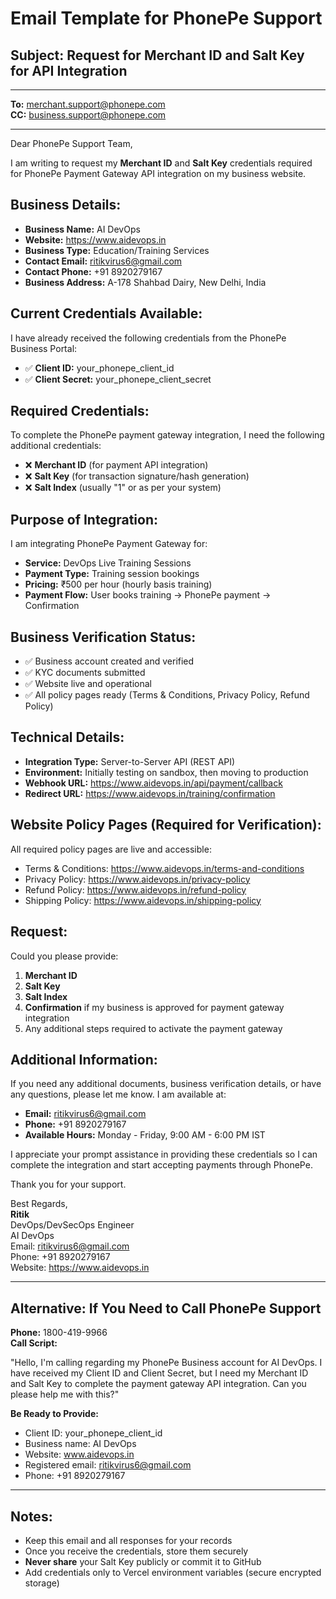 # Email Template for PhonePe Support

## Subject: Request for Merchant ID and Salt Key for API Integration

---

**To:** merchant.support@phonepe.com  
**CC:** business.support@phonepe.com

---

Dear PhonePe Support Team,

I am writing to request my **Merchant ID** and **Salt Key** credentials required for PhonePe Payment Gateway API integration on my business website.

## Business Details:
- **Business Name:** AI DevOps
- **Website:** https://www.aidevops.in
- **Business Type:** Education/Training Services
- **Contact Email:** ritikvirus6@gmail.com
- **Contact Phone:** +91 8920279167
- **Business Address:** A-178 Shahbad Dairy, New Delhi, India

## Current Credentials Available:
I have already received the following credentials from the PhonePe Business Portal:
- ✅ **Client ID:** your_phonepe_client_id
- ✅ **Client Secret:** your_phonepe_client_secret

## Required Credentials:
To complete the PhonePe payment gateway integration, I need the following additional credentials:
- ❌ **Merchant ID** (for payment API integration)
- ❌ **Salt Key** (for transaction signature/hash generation)
- ❌ **Salt Index** (usually "1" or as per your system)

## Purpose of Integration:
I am integrating PhonePe Payment Gateway for:
- **Service:** DevOps Live Training Sessions
- **Payment Type:** Training session bookings
- **Pricing:** ₹500 per hour (hourly basis training)
- **Payment Flow:** User books training → PhonePe payment → Confirmation

## Business Verification Status:
- ✅ Business account created and verified
- ✅ KYC documents submitted
- ✅ Website live and operational
- ✅ All policy pages ready (Terms & Conditions, Privacy Policy, Refund Policy)

## Technical Details:
- **Integration Type:** Server-to-Server API (REST API)
- **Environment:** Initially testing on sandbox, then moving to production
- **Webhook URL:** https://www.aidevops.in/api/payment/callback
- **Redirect URL:** https://www.aidevops.in/training/confirmation

## Website Policy Pages (Required for Verification):
All required policy pages are live and accessible:
- Terms & Conditions: https://www.aidevops.in/terms-and-conditions
- Privacy Policy: https://www.aidevops.in/privacy-policy
- Refund Policy: https://www.aidevops.in/refund-policy
- Shipping Policy: https://www.aidevops.in/shipping-policy

## Request:
Could you please provide:
1. **Merchant ID**
2. **Salt Key**
3. **Salt Index**
4. **Confirmation** if my business is approved for payment gateway integration
5. Any additional steps required to activate the payment gateway

## Additional Information:
If you need any additional documents, business verification details, or have any questions, please let me know. I am available at:
- **Email:** ritikvirus6@gmail.com
- **Phone:** +91 8920279167
- **Available Hours:** Monday - Friday, 9:00 AM - 6:00 PM IST

I appreciate your prompt assistance in providing these credentials so I can complete the integration and start accepting payments through PhonePe.

Thank you for your support.

Best Regards,  
**Ritik**  
DevOps/DevSecOps Engineer  
AI DevOps  
Email: ritikvirus6@gmail.com  
Phone: +91 8920279167  
Website: https://www.aidevops.in

---

## Alternative: If You Need to Call PhonePe Support

**Phone:** 1800-419-9966  
**Call Script:**

"Hello, I'm calling regarding my PhonePe Business account for AI DevOps. I have received my Client ID and Client Secret, but I need my Merchant ID and Salt Key to complete the payment gateway API integration. Can you please help me with this?"

**Be Ready to Provide:**
- Client ID: your_phonepe_client_id
- Business name: AI DevOps
- Website: www.aidevops.in
- Registered email: ritikvirus6@gmail.com
- Phone: +91 8920279167

---

## Notes:
- Keep this email and all responses for your records
- Once you receive the credentials, store them securely
- **Never share** your Salt Key publicly or commit it to GitHub
- Add credentials only to Vercel environment variables (secure encrypted storage)

